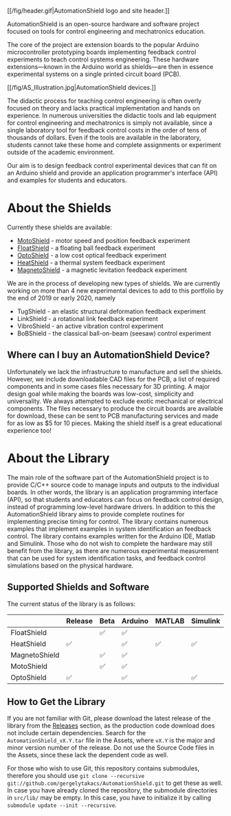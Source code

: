 [[/fig/header.gif|AutomationShield logo and site header.]]

AutomationShield is an open-source hardware and software project focused on tools for control engineering and mechatronics education.

The core of the project are extension boards to the popular Arduino microcontroller prototyping boards implementing feedback control experiments to teach control systems engineering. These hardware extensions—known in the Arduino world as shields—are then in essence experimental systems on a single printed circuit board (PCB). 

[[/fig/AS_Illustration.jpg|AutomationShield devices.]]

The didactic process for teaching control engineering is often overly focused on theory and lacks practical implementation and hands on experience. In numerous universities the didactic tools and lab equipment for control engineering and mechatronics is simply not available, since a single laboratory tool for feedback control costs in the order of tens of thousands of dollars. Even if the tools are available in the laboratory, students cannot take these home and complete assignments or experiment outside of the academic environment.

Our aim is to design feedback control experimental devices that can fit on an Arduino shield and provide an application programmer's interface (API) and examples for students and educators.

# About the Shields

Currently these shields are available:
* [MotoShield](https://github.com/gergelytakacs/AutomationShield/wiki/MotoShield) - motor speed and position feedback experiment
* [FloatShield](https://github.com/gergelytakacs/AutomationShield/wiki/FloatShield) - a floating ball feedback experiment
* [OptoShield](https://github.com/gergelytakacs/AutomationShield/wiki/OptoShield) - a low cost optical feedback experiment
* [HeatShield](https://github.com/gergelytakacs/AutomationShield/wiki/HeatShield)  - a thermal system feedback experiment
* [MagnetoShield](https://github.com/gergelytakacs/AutomationShield/wiki/MagnetoShield)  - a magnetic levitation feedback  experiment

We are in the process of developing new types of shields. We are currently working on more than 4 new experimental devices to add to this portfolio by the end of 2019 or early 2020, namely
* TugShield - an elastic structural deformation feedback experiment
* LinkShield - a rotational link feedback experiment
* VibroShield - an active vibration control experiment
* BoBShield - the classical ball-on-beam (seesaw) control experiment

## Where can I buy an AutomationShield Device?

Unfortunately we lack the infrastructure to manufacture and sell the shields. However, we include downloadable CAD files for the PCB, a list of required components and in some cases files necessary for 3D printing. A major design goal while making the boards was low-cost, simplicity and universality. We always attempted to exclude exotic mechanical or electrical components. The files necessary to produce the circuit boards are available for download, these can be sent to PCB manufacturing services and made for as low as $5 for 10 pieces. Making the shield itself is a great educational experience too!

# About the Library

The main role of the software part of the AutomationShield project is to provide C/C++ source code to manage inputs and outputs to the individual boards. In other words, the library is an application programming interface (API), so that students and educators can focus on feedback control design, instead of programming low-level hardware drivers. In addition to this the AutomationShield library aims to provide complete routines for implementing precise timing for control. The library contains numerous examples that implement examples in system identification an feedback control. The library contains examples written for the Arduino IDE, Matlab and Simulink. Those who do not wish to complete the hardware may still benefit from the library, as there are numerous experimental measurement that can be used for system identification tasks, and feedback control simulations based on the physical hardware.

## Supported Shields and Software
The current status of the library is as follows:

|               | Release | Beta | Arduino  | MATLAB | Simulink |
|---------------|---------|------|----------|--------|----------|
| FloatShield   |         | ✅    | ✅        |        |          |
| HeatShield    | ✅       |      | ✅        | ✅      | ✅        |
| MagnetoShield |         | ✅    | ✅        |        |          |
| MotoShield    |         | ✅    | ✅        |        |          |
| OptoShield    | ✅       |      | ✅        |        | ✅        |

## How to Get the Library

If you are not familiar with Git, please download the latest release of the library from the [Releases](https://github.com/gergelytakacs/AutomationShield/releases) section, as the production code download does not include certain dependencies. Search for the `AutomationShield_vX.Y.tar` file in the Assets, where `vX.Y` is the major and minor version number of the release. Do not use the Source Code files in the Assets, since these lack the dependent code as well.

For those who wish to use Git, this repository contains submodules, therefore you should use `git clone --recursive git://github.com/gergelytakacs/AutomationShield.git` to get these as well. In case you have already cloned the repository, the submodule directories in `src/lib/` may be empty. In this case, you have to initialize it by calling `submodule update --init --recursive`.